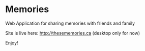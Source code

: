 # Memories
Web Application for sharing memories with friends and family

Site is live here: http://thesememories.ca    (desktop only for now) 

Enjoy!
